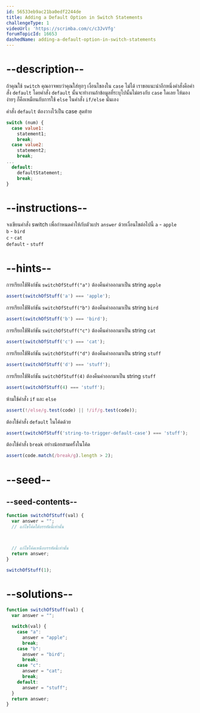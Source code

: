 ```yaml
---
id: 56533eb9ac21ba0edf2244de
title: Adding a Default Option in Switch Statements
challengeType: 1
videoUrl: 'https://scrimba.com/c/c3JvVfg'
forumTopicId: 16653
dashedName: adding-a-default-option-in-switch-statements
---
```


# --description--

ถ้าคุณใช้ `switch` คุณอาจพบว่าคุณใส่ทุกๆ เงื่อนไขลงใน `case` ไม่ได้ เราขอแนะนำอีกหนึ่งคำสั่งคือคำสั่ง `default`
โดยคำสั่ง `default` นั้นจะทำงานถ้าข้อมูลที่ระบุไปนั้นไม่ตรงกับ `case` ใดเลย ให้มองง่ายๆ ก็คือเหมือนกับการใช้ `else` ในคำสั่ง `if/else` นั่นเอง

คำสั่ง `default` ต้องวางไว้เป็น case สุดท้าย

```js
switch (num) {
  case value1:
    statement1;
    break;
  case value2:
    statement2;
    break;
...
  default:
    defaultStatement;
    break;
}
```

# --instructions--

จงเขียนคำสั่ง switch เพื่อกำหนดค่าให้กับตัวแปร `answer` ด้วยเงื่อนไขต่อไปนี้
`a` - `apple`  
`b` - `bird`  
`c` - `cat`  
`default` - `stuff`

# --hints--

การเรียกใช้ฟังก์ชัน `switchOfStuff("a")` ต้องคืนค่าออกมาเป็น string `apple`

```js
assert(switchOfStuff('a') === 'apple');
```

การเรียกใช้ฟังก์ชัน `switchOfStuff("b")` ต้องคืนค่าออกมาเป็น string `bird`

```js
assert(switchOfStuff('b') === 'bird');
```

การเรียกใช้ฟังก์ชัน `switchOfStuff("c")` ต้องคืนค่าออกมาเป็น string `cat`

```js
assert(switchOfStuff('c') === 'cat');
```

การเรียกใช้ฟังก์ชัน `switchOfStuff("d")` ต้องคืนค่าออกมาเป็น string `stuff`

```js
assert(switchOfStuff('d') === 'stuff');
```

การเรียกใช้ฟังก์ชัน `switchOfStuff(4)` ต้องคืนค่าออกมาเป็น string `stuff`

```js
assert(switchOfStuff(4) === 'stuff');
```

ห้ามใช้คำสั่ง `if` และ `else`

```js
assert(!/else/g.test(code) || !/if/g.test(code));
```

ต้องใช้คำสั่ง `default` ในโค้ดด้วย

```js
assert(switchOfStuff('string-to-trigger-default-case') === 'stuff');
```

ต้องใช้คำสั่ง `break` อย่างน้อยสามครั้งในโค้ด

```js
assert(code.match(/break/g).length > 2);
```

# --seed--

## --seed-contents--

```js
function switchOfStuff(val) {
  var answer = "";
  // แก้ไขโค้ดใต้บรรทัดนี้เท่านั้น



  // แก้ไขโค้ดเหนือบรรทัดนี้เท่านั้น
  return answer;
}

switchOfStuff(1);
```

# --solutions--

```js
function switchOfStuff(val) {
  var answer = "";

  switch(val) {
    case "a":
      answer = "apple";
      break;
    case "b":
      answer = "bird";
      break;
    case "c":
      answer = "cat";
      break;
    default:
      answer = "stuff";
  }
  return answer;
}
```
